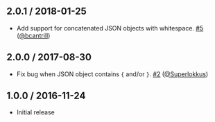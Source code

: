 2.0.1 / 2018-01-25
------------------

- Add support for concatenated JSON objects with whitespace. [#5] ([@bcantrill](https://github.com/bcantrill))

2.0.0 / 2017-08-30
------------------

- Fix bug when JSON object contains `{` and/or `}`. [#2] ([@Superlokkus](https://github.com/Superlokkus))

1.0.0 / 2016-11-24
------------------

- Initial release

[#2]: https://github.com/manidlou/concatjson/pull/2 "Issue1 fix"
[#5]: https://github.com/manidlou/concatjson/pull/5 "concatjson#4 support concatenated JSON delimited with whitespace"
